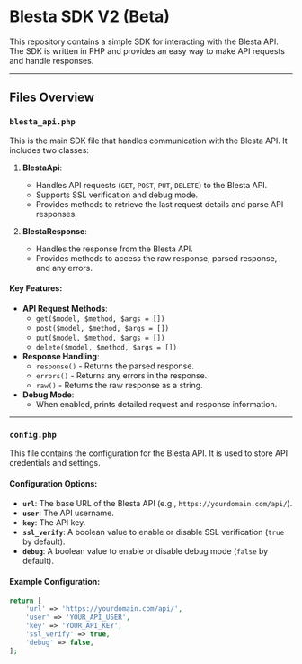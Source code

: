 # Blesta SDK V2 (Beta)

This repository contains a simple SDK for interacting with the Blesta API. The SDK is written in PHP and provides an easy way to make API requests and handle responses.

---

## Files Overview

### `blesta_api.php`
This is the main SDK file that handles communication with the Blesta API. It includes two classes:

1. **BlestaApi**:
   - Handles API requests (`GET`, `POST`, `PUT`, `DELETE`) to the Blesta API.
   - Supports SSL verification and debug mode.
   - Provides methods to retrieve the last request details and parse API responses.

2. **BlestaResponse**:
   - Handles the response from the Blesta API.
   - Provides methods to access the raw response, parsed response, and any errors.

#### Key Features:
- **API Request Methods**:
  - `get($model, $method, $args = [])`
  - `post($model, $method, $args = [])`
  - `put($model, $method, $args = [])`
  - `delete($model, $method, $args = [])`
- **Response Handling**:
  - `response()` - Returns the parsed response.
  - `errors()` - Returns any errors in the response.
  - `raw()` - Returns the raw response as a string.
- **Debug Mode**:
  - When enabled, prints detailed request and response information.

---

### `config.php`
This file contains the configuration for the Blesta API. It is used to store API credentials and settings.

#### Configuration Options:
- **`url`**: The base URL of the Blesta API (e.g., `https://yourdomain.com/api/`).
- **`user`**: The API username.
- **`key`**: The API key.
- **`ssl_verify`**: A boolean value to enable or disable SSL verification (`true` by default).
- **`debug`**: A boolean value to enable or disable debug mode (`false` by default).

#### Example Configuration:
```php
return [
    'url' => 'https://yourdomain.com/api/',
    'user' => 'YOUR_API_USER',
    'key' => 'YOUR_API_KEY',
    'ssl_verify' => true,
    'debug' => false,
];